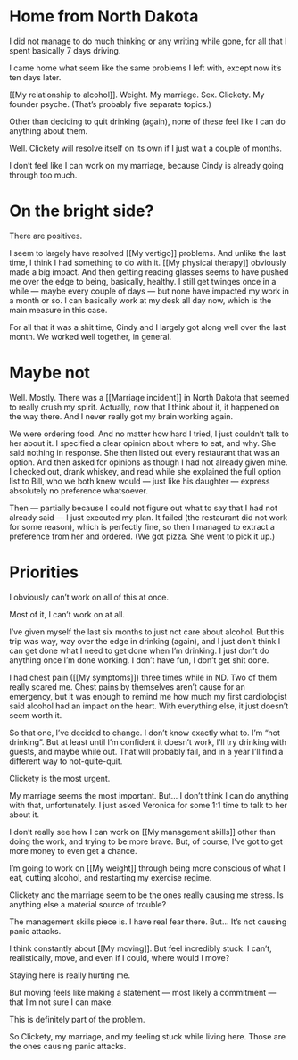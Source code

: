 # Home from North Dakota
I did not manage to do much thinking or any writing while gone, for all that I spent basically 7 days driving.

I came home what seem like the same problems I left with, except now it’s ten days later.

[[My relationship to alcohol]].
Weight.
My marriage.
Sex.
Clickety.
My founder psyche. (That’s probably five separate topics.)

Other than deciding to quit drinking (again), none of these feel like I can do anything about them.

Well. Clickety will resolve itself on its own if I just wait a couple of months.

I don’t feel like I can work on my marriage, because Cindy is already going through too much.

# On the bright side?
There are positives.

I seem to largely have resolved [[My vertigo]] problems. And unlike the last time, I think I had something to do with it. [[My physical therapy]] obviously made a big impact. And then getting reading glasses seems to have pushed me over the edge to being, basically, healthy. I still get twinges once in a while — maybe every couple of days — but none have impacted my work in a month or so. I can basically work at my desk all day now, which is the main measure in this case.

For all that it was a shit time, Cindy and I largely got along well over the last month. We worked well together, in general.

# Maybe not
Well. Mostly. There was a [[Marriage incident]] in North Dakota that seemed to really crush my spirit. Actually, now that I think about it, it happened on the way there. And I never really got my brain working again.

We were ordering food. And no matter how hard I tried, I just couldn’t talk to her about it. I specified a clear opinion about where to eat, and why. She said nothing in response. She then listed out every restaurant that was an option. And then asked for opinions as though I had not already given mine. I checked out, drank whiskey, and read while she explained the full option list to Bill, who we both knew would — just like his daughter — express absolutely no preference whatsoever.

Then — partially because I could not figure out what to say that I had not already said — I just executed my plan. It failed (the restaurant did not work for some reason), which is perfectly fine, so then I managed to extract a preference from her and ordered. (We got pizza. She went to pick it up.)
# Priorities
I obviously can’t work on all of this at once.

Most of it, I can’t work on at all.

I’ve given myself the last six months to just not care about alcohol. But this trip was way, way over the edge in drinking (again), and I just don’t think I can get done what I need to get done when I’m drinking. I just don’t do anything once I’m done working. I don’t have fun, I don’t get shit done.

I had chest pain ([[My symptoms]]) three times while in ND. Two of them really scared me. Chest pains by themselves aren’t cause for an emergency, but it was enough to remind me how much my first cardiologist said alcohol had an impact on the heart. With everything else, it just doesn’t seem worth it.

So that one, I’ve decided to change. I don’t know exactly what to. I’m “not drinking”. But at least until I’m confident it doesn’t work, I’ll try drinking with guests, and maybe while out. That will probably fail, and in a year I’ll find a different way to not-quite-quit.

Clickety is the most urgent.

My marriage seems the most important. But… I don’t think I can do anything with that, unfortunately. I just asked Veronica for some 1:1 time to talk to her about it.

I don’t really see how I can work on [[My management skills]] other than doing the work, and trying to be more brave. But, of course, I’ve got to get more money to even get a chance.

I’m going to work on [[My weight]] through being more conscious of what I eat, cutting alcohol, and restarting my exercise regime.

Clickety and the marriage seem to be the ones really causing me stress. Is anything else a material source of trouble?

The management skills piece is. I have real fear there. But… It’s not causing panic attacks.

I think constantly about [[My moving]]. But feel incredibly stuck. I can’t, realistically, move, and even if I could, where would I move?

Staying here is really hurting me.

But moving feels like making a statement — most likely a commitment — that I’m not sure I can make.

This is definitely part of the problem.

So Clickety, my marriage, and my feeling stuck while living here. Those are the ones causing panic attacks.

